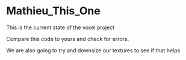 # Mathieu_This_One

This is the current state of the voxel project

Compare this code to yours and check for errors. 

We are also going to try and downsize our textures to see if that helps
